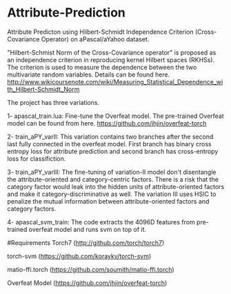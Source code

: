 # Attribute-Prediction

Attribute Predicton using Hilbert-Schmidt Independence Criterion (Cross-Covariance Operator) on aPascal/aYahoo dataset.

"Hilbert-Schmist Norm of the Cross-Covariance operator" is proposed as an independence criterion in reproducing kernel Hilbert spaces (RKHSs). The criterion is used to measure the dependence between the two multivariate random variables. Details can be found here.
http://www.wikicoursenote.com/wiki/Measuring_Statistical_Dependence_with_Hilbert-Schmidt_Norm

The project has three variations. 

1- apascal_train.lua: Fine-tune the Overfeat model. The pre-trained Overfeat model can be found from here.
https://github.com/jhjin/overfeat-torch

2- train_aPY_varII: This variation contains two branches after the second last fully connected in the overfeat model. First branch has binary cross entropy loss for attribute prediction and second branch has cross-entropy loss for classifiction.

3- train_aPY_varIII: The fine-tuning of variation-II model don't disentangle the attribute-oriented and category-centric factors. There is a risk that the category factor would leak into the hidden units of attribute-oriented factors and make it category-discriminative as well. The variation III uses HSIC to penalize the mutual information between attribute-oriented factors and category factors.

4- apascal_svm_train: The code extracts the 4096D features from pre-trained overfeat model and runs svm on top of it.

#Requirements
Torch7 (http://github.com/torch/torch7)

torch-svm (https://github.com/koraykv/torch-svm)

matio-ffi.torch (https://github.com/soumith/matio-ffi.torch)

Overfeat Model (https://github.com/jhjin/overfeat-torch)

